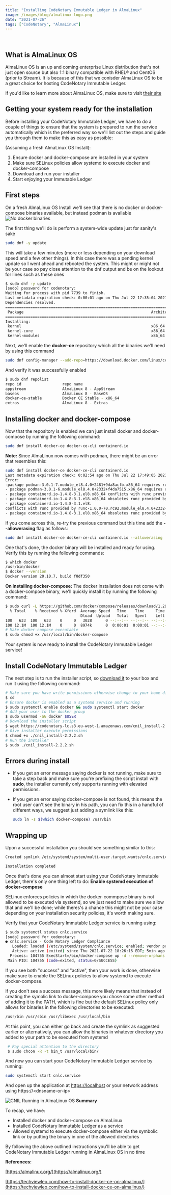 ```yaml
---
title: "Installing CodeNotary Immutable Ledger in AlmaLinux"
image: /images/blog/almalinux-logo.png
date: "2021-07-26"
tags: ["CodeNotary", "AlmaLinux"]
---
```


 

## **What is AlmaLinux OS**

AlmaLinux OS is an up and coming enterprise Linux distribution that's not just open source but also 1:1 binary compatible with RHEL® and CentOS (prior to Stream). It is because of this that we conisder AlmaLinux OS to be a great choice for hosting CodeNotary Immutable Ledger.

If you'd like to learn more about AlmaLinux OS, make sure to visit [their site](https://almalinux.org/)

## **Getting your system ready for the installation**

Before installing your CodeNotary Immutable Ledger, we have to do a couple of things to ensure that the system is prepared to run the service automatically which is the preferred way so we'll list out the steps and guide you through them to make this as easy as possible:

(Assuming a fresh AlmaLinux OS Install):

1. Ensure docker and docker-compose are installed in your system
2. Make sure SELinux policies allow systemd to execute docker and docker-compose
3. Download and run your installer
4. Start enjoying your Immutable Ledger

## **First steps**

On a fresh AlmaLinux OS Install we'll see that there is no docker or docker-compose binaries available, but instead podman is available
![No docker binaries](/images/blog/almalinux-no-docker.png)

The first thing we'll do is perform a system-wide update just for sanity's sake

```bash
sudo dnf -y update
```

This will take a few minutes (more or less depending on your download speed and a few other things). In this case there was a pending kernel update so I went ahead and rebooted the system. This might or might not be your case so pay close attention to the dnf output and be on the lookout for lines such as these ones

```bash
$ sudo dnf -y update
[sudo] password for codenotary:
Waiting for process with pid 7739 to finish.
Last metadata expiration check: 0:00:01 ago on Thu Jul 22 17:35:04 2021.
Dependencies resolved.
=====================================================================================================================================================================================================================================
 Package                                                        Architecture                            Version                                                                     Repository                                  Size
=====================================================================================================================================================================================================================================
Installing:
 kernel                                                         x86_64                                  4.18.0-305.10.2.el8_4                                                       baseos                                     5.9 M
 kernel-core                                                    x86_64                                  4.18.0-305.10.2.el8_4                                                       baseos                                      36 M
 kernel-modules                                                 x86_64                                  4.18.0-305.10.2.el8_4                                                       baseos                                      28 M
```

Next, we'll enable the **docker-ce** repository which all the binaries we'll  need by using this command

```bash
sudo dnf config-manager --add-repo=https://download.docker.com/linux/centos/docker-ce.repo
```

And verify it was successfully enabled

```bash
$ sudo dnf repolist
repo id                  repo name
appstream                AlmaLinux 8 - AppStream
baseos                   AlmaLinux 8 - BaseOS
docker-ce-stable         Docker CE Stable - x86_64
extras                   AlmaLinux 8 - Extras

```

## **Installing docker and docker-compose**

Now that the repository is enabled we can just install docker and docker-compose by running the following command:

```bash
sudo dnf install docker-ce docker-ce-cli containerd.io
```

**Note:** Since AlmaLinux now comes with podman, there might be an error that resembles this:

```bash
sudo dnf install docker-ce docker-ce-cli containerd.io
Last metadata expiration check: 0:02:54 ago on Thu Jul 22 17:49:05 2021.
Error:
-package podman-3.0.1-7.module_el8.4.0+2481+9da8acfb.x86_64 requires runc >= 1.0.0-57, but none of the providers can be installed
- package podman-3.0.1-6.module_el8.4.0+2332+f4da7515.x86_64 requires runc >= 1.0.0-57, but none of the providers can be installed
- package containerd.io-1.4.8-3.1.el8.x86_64 conflicts with runc provided by runc-1.0.0-73.rc93.module_el8.4.0+2481+9da8acfb.x86_64
- package containerd.io-1.4.8-3.1.el8.x86_64 obsoletes runc provided by runc-1.0.0-73.rc93.module_el8.4.0+2481+9da8acfb.x86_64
- package containerd.io-1.4.8-3.1.el8.
conflicts with runc provided by runc-1.0.0-70.rc92.module_el8.4.0+2332+f4da7515.x86_64
- package containerd.io-1.4.8-3.1.el8.x86_64 obsoletes runc provided by runc-1.0.0-70.rc92.module_el8.4.0+2332+f4da7515.x86_64
```

If you come across this, re-try the previous command but this time add the **--allowerasing** flag as follows:

```bash
sudo dnf install docker-ce docker-ce-cli containerd.io --allowerasing
```

One that's done, the docker binary will be installed and ready for using. Verify this by running the following commands:

```bash
$ which docker
/usr/bin/docker
$ docker --version
Docker version 20.10.7, build f0df350
```

**On installing docker-compose:** The docker installation does not come with a docker-compose binary, we'll quickly install it by running the following command:

```bash
$ sudo curl -L https://github.com/docker/compose/releases/download/1.29.2/docker-compose-`uname -s`-`uname -m` -o /usr/local/bin/docker-compose
  % Total    % Received % Xferd  Average Speed   Time    Time     Time  Current
                                 Dload  Upload   Total   Spent    Left  Speed
100   633  100   633    0     0   3028      0 --:--:-- --:--:-- --:--:--  3028
100 12.1M  100 12.1M    0     0  8974k      0  0:00:01  0:00:01 --:--:-- 17.6M
# Make docker-compose executable
$ sudo chmod +x /usr/local/bin/docker-compose
```

Your system is now ready to install the CodeNotary Immutable Ledger service!

## **Install CodeNotary Immutable Ledger**

The next step is to run the installer script, so [download it](https://codenotary-lc.s3.eu-west-1.amazonaws.com/cnil_install-2.2.2.sh) to your box and run it using the following command:

```bash
# Make sure you have write permissions otherwise change to your home directory
$ cd
# Ensure docker is enabled as a systemd service and running
$ sudo systemctl enable docker && sudo systemctl start docker
# Add your user to the docker group
$ sudo usermod -aG docker $USER
# Download the installer script
$ wget https://codenotary-lc.s3.eu-west-1.amazonaws.com/cnil_install-2.2.2.sh
# Give installer execute permissions
$ chmod +x ./cnil_install-2.2.2.sh
# Run the installer
$ sudo ./cnil_install-2.2.2.sh

```

## **Errors during install**

* If you get an error message saying docker is not running, make sure to take a step back and make sure you're prefixing the script install with **sudo**, the installer currently only supports running with elevated permissions.

* If you get an error saying docker-compose is not found, this means the root user can't see the binary in his path, you can fix this in a handful of different ways, we suggest just adding a symlink like this:

    ```bash
    sudo ln -s $(which docker-compose) /usr/bin
    ```

## Wrapping up

Upon a successful installation you should see something similar to this:

```bash
Created symlink /etc/systemd/system/multi-user.target.wants/cnlc.service → /etc/systemd/system/cnlc.service

Installation completed
```

Once that's done you can almost start using your CodeNotary Immutable Ledger, there's only one thing left to do: **Enable systemd execution of docker-compose**

SELinux enforces policies in which the docker-commpose binary is not allowed to be executed via systemd, so we just need to make sure we allow that and we'll be done; while theres's a chance this might not be your case depending on your installation security policies, it's worth making sure.

Verify that your CodeNotary Immutable Ledger service is running using:

```bash
$ sudo systemctl status cnlc.service
[sudo] password for codenotary:
● cnlc.service - Code Notary Ledger Compliance
   Loaded: loaded (/etc/systemd/system/cnlc.service; enabled; vendor preset: disabled)
   Active: active (exited) since Thu 2021-07-22 18:26:16 EDT; 5min ago
  Process: 104755 ExecStart=/bin/docker-compose up -d --remove-orphans (code=exited, status=0/SUCCESS)
 Main PID: 104755 (code=exited, status=0/SUCCESS)
```

If you see both "success" and "active", then your work is done, otherwise make sure to enable the SELinux policies to allow systemd to execute docker-compose.

If you don't see a success message, this more likely means that instead of creating the symolic link to docker-compose you chose some other method of adding it to the PATH, which is fine but the default SELinux policy only allows for binaries in the following directories to be executed:

```bash
/usr/bin /usr/sbin /usr/libexec /usr/local/bin
```

At this point, you can either go back and create the symlink as suggested earlier or alternatively, you can allow the binaries in whatever directory you added to your path to be executed from systemd

```bash
 # Pay special attention to the directory
 $ sudo chcon -R -t bin_t /usr/local/bin/
```

And now you can start your CodeNotary Immutable Ledger service by running:

```bash
sudo systemctl start cnlc.service
```

And open up the application at [https://localhost](https://localhost) or your network address using https://\<dnsname-or-ip\>

![CNIL Running in AlmaLinux OS](/images/blog/almalinux-cnil.png)
**Summary**

To recap, we have:

* Installed docker and docker-compose on AlmaLinux
* Installed CodeNotary Immutable Ledger as a service
* Allowed systemd to execute docker-compose either via the symbolic link or by putting the binary in one of the allowed directories

By following the above outlined instructions you'll be able to get CodeNotary Immutable Ledger running in AlmaLinux OS in no time

**References:**

[https://almalinux.org/](https://almalinux.org/)

[https://techviewleo.com/how-to-install-docker-ce-on-almalinux/](https://techviewleo.com/how-to-install-docker-ce-on-almalinux/)
